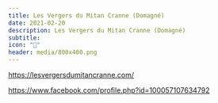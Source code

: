 ```yaml
---
title: Les Vergers du Mitan Cranne (Domagné)
date: 2021-02-20
description: Les Vergers du Mitan Cranne (Domagné)
subtitle:
icon: "🍏"
header: media/800x400.png
---
```


https://lesvergersdumitancranne.com/

https://www.facebook.com/profile.php?id=100057107634792
